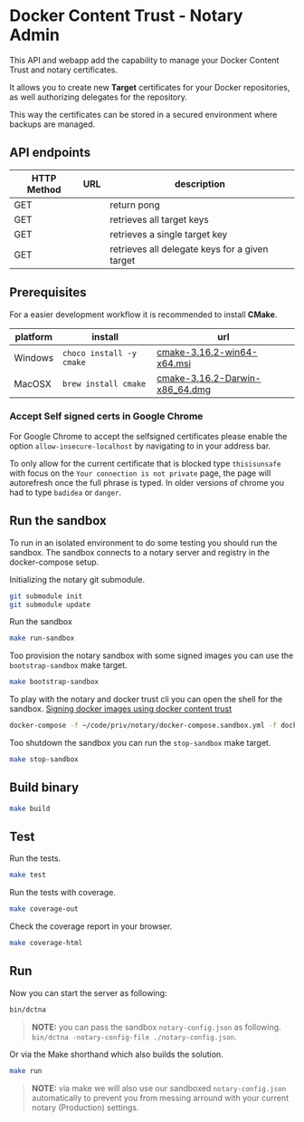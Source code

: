 # Docker Content Trust - Notary Admin

This API and webapp add the capability to manage your Docker Content Trust and notary certificates.

It allows you to create new **Target** certificates for your Docker repositories, as well authorizing delegates for the repository.

This way the certificates can be stored in a secured environment where backups are managed.

## API endpoints

| HTTP Method | URL                                               | description                                    |
| ----------- | ------------------------------------------------- | ---------------------------------------------- |
| GET         | [](https://localhost:8443/ping)                   | return pong                                    |
| GET         | [](https://localhost:8443/targets)                | retrieves all target keys                      |
| GET         | [](https://localhost:8443/targets/{id})           | retrieves a single target key                  |
| GET         | [](https://localhost:8443/targets/{id}/delegates) | retrieves all delegate keys for a given target |

## Prerequisites

For a easier development workflow it is recommended to install **CMake**.

| platform | install                  | url                                |
| -------- | ------------------------ | ---------------------------------- |
| Windows  | `choco install -y cmake` | [cmake-3.16.2-win64-x64.msi][]     |
| MacOSX   | `brew install cmake`     | [cmake-3.16.2-Darwin-x86_64.dmg][] |

### Accept Self signed certs in Google Chrome

For Google Chrome to accept the selfsigned certificates please enable the option `allow-insecure-localhost` by navigating to [](chrome://flags/#allow-insecure-localhost) in your address bar.

To only allow for the current certificate that is blocked type `thisisunsafe` with focus on the `Your connection is not private` page, the page will autorefresh once the full phrase is typed. In older versions of chrome you had to type `badidea` or `danger`.

## Run the sandbox

To run in an isolated environment to do some testing you should run the sandbox. The sandbox connects to a notary server and registry in the docker-compose setup.

Initializing the notary git submodule.

```bash
git submodule init
git submodule update
```

Run the sandbox

```bash
make run-sandbox
```

Too provision the notary sandbox with some signed images you can use the `bootstrap-sandbox` make target.

```bash
make bootstrap-sandbox
```

To play with the notary and docker trust cli you can open the shell for the sandbox. [Signing docker images using docker content trust](https://marcofranssen.nl/signing-docker-images-using-docker-content-trust/)

```bash
docker-compose -f ~/code/priv/notary/docker-compose.sandbox.yml -f docker-compose.yml exec sandbox sh
```

Too shutdown the sandbox you can run the `stop-sandbox` make target.

```bash
make stop-sandbox
```

## Build binary

```bash
make build
```

## Test

Run the tests.

```bash
make test
```

Run the tests with coverage.

```bash
make coverage-out
```

Check the coverage report in your browser.

```bash
make coverage-html
```

[cmake-3.16.2-win64-x64.msi]: https://github.com/Kitware/CMake/releases/download/v3.16.2/cmake-3.16.2-win64-x64.msi "Download cmake-3.16.2-win64-x64.msi"
[cmake-3.16.2-darwin-x86_64.dmg]: https://github.com/Kitware/CMake/releases/download/v3.16.2/cmake-3.16.2-Darwin-x86_64.dmg "Download cmake-3.16.2-Darwin-x86_64.dmg"

## Run

Now you can start the server as following:

```bash
bin/dctna
```

> **NOTE:** you can pass the sandbox `notary-config.json` as following. `bin/dctna -notary-config-file ./notary-config.json`.

Or via the Make shorthand which also builds the solution.

```bash
make run
```

> **NOTE:** via make we will also use our sandboxed `notary-config.json` automatically to prevent you from messing arround with your current notary (Production) settings.
